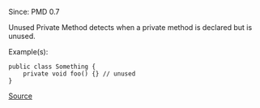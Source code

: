 Since: PMD 0.7

Unused Private Method detects when a private method is declared but is unused.

Example(s):
```
public class Something {
	private void foo() {} // unused
}
```

[Source](https://pmd.github.io/pmd-5.5.4/pmd-java/rules/java/unusedcode.html#UnusedPrivateMethod)
